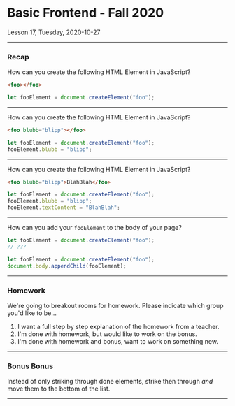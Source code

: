 <!-- .slide: id="lesson17" -->

# Basic Frontend - Fall 2020

Lesson 17, Tuesday, 2020-10-27

---

### Recap

How can you create the following HTML Element in JavaScript?

```html
<foo></foo>
```

```js
let fooElement = document.createElement("foo");
```
<!-- .element: class="fragment" -->

---

How can you create the following HTML Element in JavaScript?

```html
<foo blubb="blipp"></foo>
```

```js
let fooElement = document.createElement("foo");
fooElement.blubb = "blipp";
```
<!-- .element: class="fragment" -->

---

How can you create the following HTML Element in JavaScript?

```html
<foo blubb="blipp">BlahBlah</foo>
```

```js
let fooElement = document.createElement("foo");
fooElement.blubb = "blipp";
fooElement.textContent = "BlahBlah";
```
<!-- .element: class="fragment" -->

---

How can you add your `fooElement` to the body of your page?

```js
let fooElement = document.createElement("foo");
// ???
```

```js
let fooElement = document.createElement("foo");
document.body.appendChild(fooElement);
```
<!-- .element: class="fragment" -->

---

### Homework

We're going to breakout rooms for homework. Please indicate which group you'd like to be...

1. I want a full step by step explanation of the homework from a teacher.
1. I'm done with homework, but would like to work on the bonus.
1. I'm done with homework and bonus, want to work on something new.

---

### Bonus Bonus

Instead of only striking through done elements, strike then through _and_ move them to the bottom of the list.

---